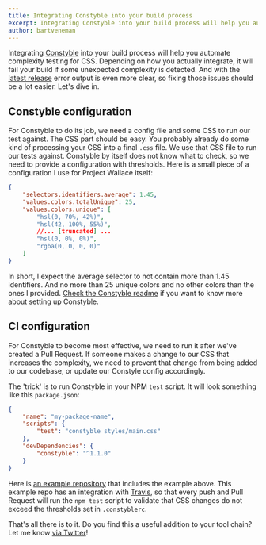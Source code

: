 ```yaml
---
title: Integrating Constyble into your build process
excerpt: Integrating Constyble into your build process will help you automate complexity testing for CSS. This post explains how to do that.
author: bartveneman
---
```


Integrating [Constyble](https://github.com/bartveneman/constyble) into your build process will help you automate complexity testing for CSS. Depending on how you actually integrate, it will fail your build if some unexpected complexity is detected. And with the [latest release](https://github.com/bartveneman/constyble/releases/tag/v1.1.0) error output is even more clear, so fixing those issues should be a lot easier. Let's dive in.

## Constyble configuration

For Constyble to do its job, we need a config file and some CSS to run our test against. The CSS part should be easy. You probably already do some kind of processing your CSS into a final <code>.css</code> file. We use that CSS file to run our tests against. Constyble by itself does not know what to check, so we need to provide a configuration with thresholds. Here is a small piece of a configuration I use for Project Wallace itself:

```json
{
	"selectors.identifiers.average": 1.45,
	"values.colors.totalUnique": 25,
	"values.colors.unique": [
		"hsl(0, 70%, 42%)",
		"hsl(42, 100%, 55%)",
		//... [truncated] ...
		"hsl(0, 0%, 0%)",
		"rgba(0, 0, 0, 0)"
	]
}
```

In short, I expect the average selector to not contain more than 1.45 identifiers. And no more than 25 unique colors and no other colors than the ones I provided. [Check the Constyble readme](https://github.com/bartveneman/constyble#usage) if you want to know more about setting up Constyble.

## CI configuration

For Constyble to become most effective, we need to run it after we've created a Pull Request. If someone makes a change to our CSS that increases the complexity, we need to prevent that change from being added to our codebase, or update our Constyle config accordingly.

The 'trick' is to run Constyble in your NPM <code>test</code> script. It will look something like this <code>package.json</code>:

```json
{
	"name": "my-package-name",
	"scripts": {
		"test": "constyble styles/main.css"
	},
	"devDependencies": {
		"constyble": "^1.1.0"
	}
}
```

Here is [an example repository](https://github.com/projectwallace/constyble-continuous-integration-example) that includes the example above. This example repo has an integration with [Travis](https://travis-ci.com), so that every push and Pull Request will run the <code>npm test</code> script to validate that CSS changes do not exceed the thresholds set in <code>.constyblerc</code>.

That's all there is to it. Do you find this a useful addition to your tool chain? Let me know [via Twitter](https://twitter.com/bartveneman)!
